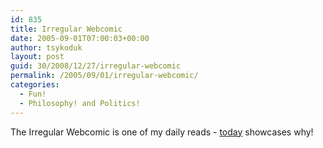 ```yaml
---
id: 835
title: Irregular Webcomic
date: 2005-09-01T07:00:03+00:00
author: tsykoduk
layout: post
guid: 30/2008/12/27/irregular-webcomic
permalink: /2005/09/01/irregular-webcomic/
categories:
  - Fun!
  - Philosophy! and Politics!
---
```

<p>The Irregular Webcomic is one of my daily reads - <a href="http://www.irregularwebcomic.net/cgi-bin/comic.pl?comic=949">today</a> showcases why!</p>